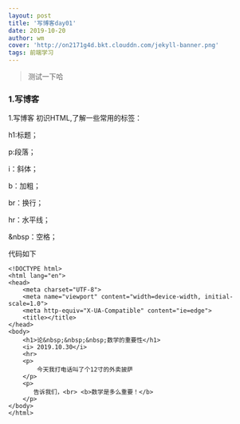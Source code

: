 ```yaml
---
layout: post
title: '写博客day01'
date: 2019-10-20
author: wm
cover: 'http://on2171g4d.bkt.clouddn.com/jekyll-banner.png'
tags: 前端学习
---
```


>测试一下哈

### 1.写博客
1.写博客
初识HTML,了解一些常用的标签：

h1:标题；

p:段落；

i：斜体；

b：加粗；

br：换行；

hr：水平线；

&nbsp：空格；

代码如下 

```
<!DOCTYPE html>
<html lang="en">
<head>
    <meta charset="UTF-8">
    <meta name="viewport" content="width=device-width, initial-scale=1.0">
    <meta http-equiv="X-UA-Compatible" content="ie=edge">
    <title></title>
</head>
<body>
    <h1>论&nbsp;&nbsp;&nbsp;数学的重要性</h1>
    <i> 2019.10.30</i>
    <hr>
    <p>
        今天我打电话叫了个12寸的外卖披萨
    </p>
    <p>
       告诉我们，<br> <b>数学是多么重要！</b>
    </p>
</body>
</html>
```
